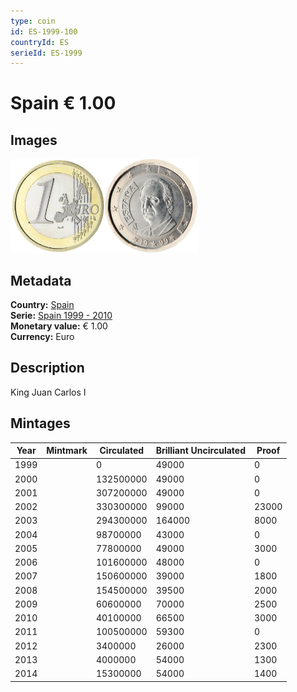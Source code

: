 ```yaml
---
type: coin
id: ES-1999-100
countryId: ES
serieId: ES-1999
---
```


# Spain € 1.00

## Images

<img src="../../../Images/common-2002-100.webp" height="150" alt="Front image"><img src="Images/spain-1999-100.webp" height="150" alt="Back image">

## Metadata

**Country:** [Spain](../index.md)\
**Serie:** [Spain 1999 - 2010](index.md)\
**Monetary value:** € 1.00\
**Currency:** Euro

## Description

King Juan Carlos I

## Mintages

| Year | Mintmark | Circulated | Brilliant Uncirculated | Proof |
| ---- | -------- | ---------- | ---------------------- | ----- |
| 1999 |          | 0          | 49000                  | 0     |
| 2000 |          | 132500000  | 49000                  | 0     |
| 2001 |          | 307200000  | 49000                  | 0     |
| 2002 |          | 330300000  | 99000                  | 23000 |
| 2003 |          | 294300000  | 164000                 | 8000  |
| 2004 |          | 98700000   | 43000                  | 0     |
| 2005 |          | 77800000   | 49000                  | 3000  |
| 2006 |          | 101600000  | 48000                  | 0     |
| 2007 |          | 150600000  | 39000                  | 1800  |
| 2008 |          | 154500000  | 39500                  | 2000  |
| 2009 |          | 60600000   | 70000                  | 2500  |
| 2010 |          | 40100000   | 66500                  | 3000  |
| 2011 |          | 100500000  | 59300                  | 0     |
| 2012 |          | 3400000    | 26000                  | 2300  |
| 2013 |          | 4000000    | 54000                  | 1300  |
| 2014 |          | 15300000   | 54000                  | 1400  |
